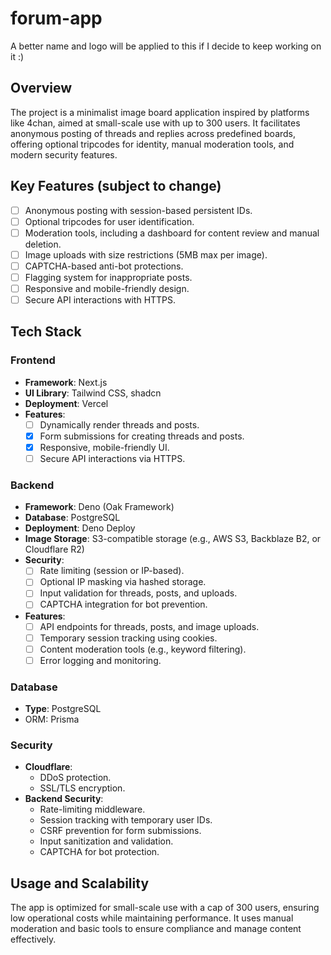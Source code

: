 # forum-app
A better name and logo will be applied to this if I decide to keep working on it :)

## Overview

The project is a minimalist image board application inspired by platforms like 4chan, aimed at small-scale use with up to 300 users. It facilitates anonymous posting of threads and replies across predefined boards, offering optional tripcodes for identity, manual moderation tools, and modern security features.

## Key Features (subject to change)
- [ ] Anonymous posting with session-based persistent IDs.
- [ ] Optional tripcodes for user identification.
- [ ] Moderation tools, including a dashboard for content review and manual deletion.
- [ ] Image uploads with size restrictions (5MB max per image).
- [ ] CAPTCHA-based anti-bot protections.
- [ ] Flagging system for inappropriate posts.
- [ ] Responsive and mobile-friendly design.
- [ ] Secure API interactions with HTTPS.

## Tech Stack

### Frontend
- **Framework**: Next.js
- **UI Library**: Tailwind CSS, shadcn
- **Deployment**: Vercel
- **Features**:
  - [ ] Dynamically render threads and posts.
  - [x] Form submissions for creating threads and posts.
  - [x] Responsive, mobile-friendly UI.
  - [ ] Secure API interactions via HTTPS.

### Backend
- **Framework**: Deno (Oak Framework)
- **Database**: PostgreSQL
- **Deployment**: Deno Deploy
- **Image Storage**: S3-compatible storage (e.g., AWS S3, Backblaze B2, or Cloudflare R2)
- **Security**:
  - [ ] Rate limiting (session or IP-based).
  - [ ] Optional IP masking via hashed storage.
  - [ ] Input validation for threads, posts, and uploads.
  - [ ] CAPTCHA integration for bot prevention.
- **Features**:
  - [ ] API endpoints for threads, posts, and image uploads.
  - [ ] Temporary session tracking using cookies.
  - [ ] Content moderation tools (e.g., keyword filtering).
  - [ ] Error logging and monitoring.

### Database
- **Type**: PostgreSQL
- ORM: Prisma

### Security
- **Cloudflare**:
  - DDoS protection.
  - SSL/TLS encryption.
- **Backend Security**:
  - Rate-limiting middleware.
  - Session tracking with temporary user IDs.
  - CSRF prevention for form submissions.
  - Input sanitization and validation.
  - CAPTCHA for bot protection.

## Usage and Scalability

The app is optimized for small-scale use with a cap of 300 users, ensuring low operational costs while maintaining performance. It uses manual moderation and basic tools to ensure compliance and manage content effectively.
